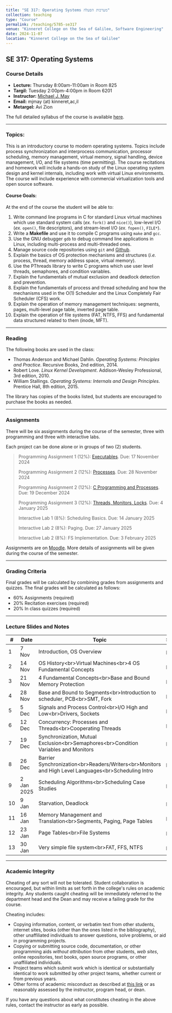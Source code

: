 ```yaml
---
title: "SE 317: Operating Systems מערכות הפעלה"
collection: teaching
type: "Course"
permalink: /teaching/5785-se317
venue: "Kinneret College on the Sea of Galilee, Software Engineering"
date: 2024-11-07
location: "Kinneret College on the Sea of Galilee"
---
```


## SE 317: Operating Systems

### Course Details

  * **Lecture:** Thursday 8:00am-11:00am in Room 825
  * **Targil:** Tuesday 2:00pm-4:00pm in Room 6201
  * **Instructor:** [Michael J. May](https://www2.kinneret.ac.il/mjmay)
  * **Email:** mjmay (at) kinneret,ac,il
  * **Metargel:** Avi Zion

The full detailed syllabus of the course is available [here](/syllabuses/OS-Fall-5785-Syllabus.pdf).

-----

### Topics:

This is an introductory course to modern operating systems. Topics include process synchronization and interprocess communication, processor scheduling, memory management, virtual memory, signal handling, device management, I/O, and file systems (time permitting). The course recitations and homework will include a hands-on study of the Linux operating system design and kernel internals, including work with virtual Linux environments. The course will include experience with commercial virtualization tools and open source software.

#### Course Goals:

At the end of the course the student will be able to:

1.  Write command line programs in C for standard Linux virtual machines which use standard system calls (*ex.* `fork()` and `nice()`), low-level I/O (*ex.* `open()`, file descriptors), and stream-level I/O (*ex.* `fopen()`, `FILE*`).
2.  Write a **Makefile** and use it to compile C programs using `make` and `gcc`.
3.  Use the GNU debugger `gdb` to debug command line applications in Linux, including multi-process and multi-threaded ones.
4.  Manage source code repositories using `git` and [Github](https://github.com).
5.  Explain the basics of OS protection mechanisms and structures (*i.e.* process, thread, memory address space, virtual memory).
6.  Use the PThreads library to write C programs which use user level threads, semaphores, and condition variables.
7.  Explain the fundamentals of mutual exclusion and deadlock detection and prevention.
8.  Explain the fundamentals of process and thread scheduling and how the mechanisms used in the O(1) Scheduler and the Linux Completely Fair Scheduler (CFS) work.
9.  Explain the operation of memory management techniques: segments, pages, multi-level page table, inverted page table.
10. Explain the operation of file systems (FAT, NTFS, FFS) and fundamental data structured related to them (inode, MFT).

-----

### Reading

The following books are used in the class:

  * Thomas Anderson and Michael Dahlin. *Operating Systems: Principles and Practice*. Recursive Books, 2nd edition, 2014.
  * Robert Love. *Linux Kernel Development*. Addison-Wesley Professional, 3rd edition, 2010.
  * William Stallings. *Operating Systems: Internals and Design Principles*. Prentice Hall, 8th edition, 2015.

The library has copies of the books listed, but students are encouraged to purchase the books as needed.

-----

### Assignments

There will be six assignments during the course of the semester, three with programming and three with interactive labs.

Each project can be done alone or in groups of two (2) students.

> Programming Assignment 1 (12%): [Executables](/se317/317-Assignment1-gdb-objdump.pdf). Due: 17 November 2024
>
> Programming Assignment 2 (12%): [Processes](/se317/317-Assignment2-Processes-No-Answers.pdf). Due: 28 November 2024
>
> Programming Assignment 2 (12%): [C Programming and Processes](/se317/317-Assignment3-C-Text-Programming.pdf). Due: 19 December 2024
>
> Programming Assignment 3 (12%): [Threads, Monitors, Locks](/se317/317-Assignment4-Mutex-Monitors-Words.pdf). Due: 4 January 2025
>
> Interactive Lab 1 (8%): Scheduling Basics. Due: 14 January 2025
>
> Interactive Lab 2 (8%): Paging. Due: 27 January 2025
>
> Interactive Lab 2 (8%): FS Implementation. Due: 3 February 2025

Assignments are on [Moodle](https://moodle85.kinneret.ac.il). More details of assignments will be given during the course of the semester.

-----

### Grading Criteria

Final grades will be calculated by combining grades from assignments and quizzes. The final grades will be calculated as follows:

  * 60% Assignments (required)
  * 20% Recitation exercises (required)
  * 20% In class quizzes (required)

-----

### Lecture Slides and Notes

| \# | Date | Topic | Slides |
|---|---|---|---|
| 1 | 7 Nov | Introduction, OS Overview | [pdf](/se317/317-Lecture-1-Intro-OS.pdf) |
| 2 | 14 Nov | OS History\<br\>Virtual Machines\<br\>4 OS Fundamental Concepts | [pdf](/se317/317-Lecture-2-History-VMs-4Concepts.pdf) |
| 3 | 21 Nov | 4 Fundamental Concepts\<br\>Base and Bound Memory Protection | [pdf](/se317/317-Lecture-3-4Concepts-BaseBound.pdf) |
| 4 | 28 Nov | Base and Bound to Segments\<br\>Introduction to scheduler, PCB\<br\>SMT, Fork | [pdf](/se317/317-Lecture-4-BB-KernelStack-Scheduler-SMT-fork.pdf) |
| 5 | 5 Dec | Signals and Process Control\<br\>I/O High and Low\<br\>Drivers, Sockets | [pdf](/se317/317-Lecture-5-signals-highloio-drivers-sockets.pdf) |
| 6 | 12 Dec | Concurrency: Processes and Threads\<br\>Cooperating Threads | [pdf](/se317/317-Lecture-6-processes-threads.pdf) |
| 7 | 19 Dec | Synchronization, Mutual Exclusion\<br\>Semaphores\<br\>Condition Variables and Monitors | [pdf](/se317/317-Lecture-7-Cooperating-Locks-Sem-Monitors.pdf) |
| 8 | 26 Dec | Barrier Synchronization\<br\>Readers/Writers\<br\>Monitors and High Level Languages\<br\>Scheduling Intro | [pdf](/se317/317-Lecture-8-Barrier-Readers-Writers-Scheduling.pdf) |
| 9 | 2 Jan 2025 | Scheduling Algorithms\<br\>Scheduling Case Studies | [pdf](/se317/317-Lecture-9-Scheduling.pdf) |
| 10 | 9 Jan | Starvation, Deadlock | [pdf](/se317/317-Lecture-10-Deadlock.pdf) |
| 11 | 16 Jan | Memory Management and Translation\<br\>Segments, Paging, Page Tables | [pdf](/se317/317-Lecture-11-AddressSpaceSegmentsPages.pdf) |
| 12 | 23 Jan | Page Tables\<br\>File Systems | [pdf](/se317/317-Lecture-12-PageTablesFileSystems.pdf) |
| 13 | 30 Jan | Very simple file system\<br\>FAT, FFS, NTFS | [pdf](/se317/317-Lecture-13-FileSystems.pdf) |

-----

### Academic Integrity

Cheating of any sort will not be tolerated. Student collaboration is encouraged, but within limits as set forth in the college's rules on academic integrity. Any students caught cheating will be immediately referred to the department head and the Dean and may receive a failing grade for the course.

Cheating includes:

  * Copying information, content, or verbatim text from other students, internet sites, books (other than the ones listed in the bibliography), other unaffiliated individuals to answer questions, solve problems, or aid in programming projects.
  * Copying or submitting source code, documentation, or other programming aids *without attribution* from other students, *web sites*, online repositories, text books, open source programs, or other unaffiliated individuals.
  * Project teams which submit work which is identical or substantially identical to work submitted by other project teams, whether current or from previous years.
  * Other forms of academic misconduct as described at [this link](https://catalog.upenn.edu/pennbook/code-of-academic-integrity/) or as reasonably assessed by the instructor, program head, or dean.

If you have any questions about what constitutes cheating in the above rules, contact the instructor as early as possible.